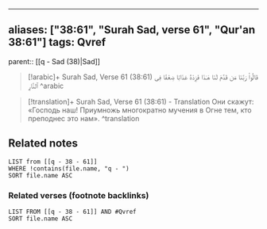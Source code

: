 
---
aliases: ["38:61", "Surah Sad, verse 61", "Qur'an 38:61"]
tags: Qvref
---

parent:: [[q - Sad (38)|Sad]]

> [!arabic]+ Surah Sad, Verse 61 (38:61)
> <span class="quran-arabic">قَالُوا۟ رَبَّنَا مَن قَدَّمَ لَنَا هَـٰذَا فَزِدْهُ عَذَابًا ضِعْفًا فِى ٱلنَّارِ</span>
^arabic

> [!translation]+ Surah Sad, Verse 61 (38:61) - Translation
> Они скажут: «Господь наш! Приумножь многократно мучения в Огне тем, кто преподнес это нам».
^translation



## Related notes
```dataview
LIST from [[q - 38 - 61]]
WHERE !contains(file.name, "q - ")
SORT file.name ASC
```

### Related verses (footnote backlinks)
```dataview
LIST FROM [[q - 38 - 61]] AND #Qvref
SORT file.name ASC
```

